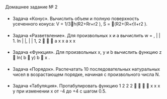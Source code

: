 ##
Домашнее задание № 2


####
- Задача «Конус». Вычислить объем и полную поверхность усеченного конуса:
V = 1/3h(R2+Rr+r2
), S = (R2+(R+r)l+r2
).


####
- Задача «Разветвление». Для произвольных x и a вычислить
w =
, | | 1.
ln | |, | | 1,
2
 

a x x
a x x


####
- Задача «Функция». Для произвольных x, y и b вычислить функцию
z  ln( b  y) b  x .



####
- Задача «Порядок». Распечатать 10 последовательных натуральных чисел в возрастающем порядке, начиная с
произвольного числа N.


####
- Задача «Табуляция». Протабулировать функцию
1
2 2
2

 

x
x x
y
при изменении x от -4 до +4 с шагом 0.5. 
